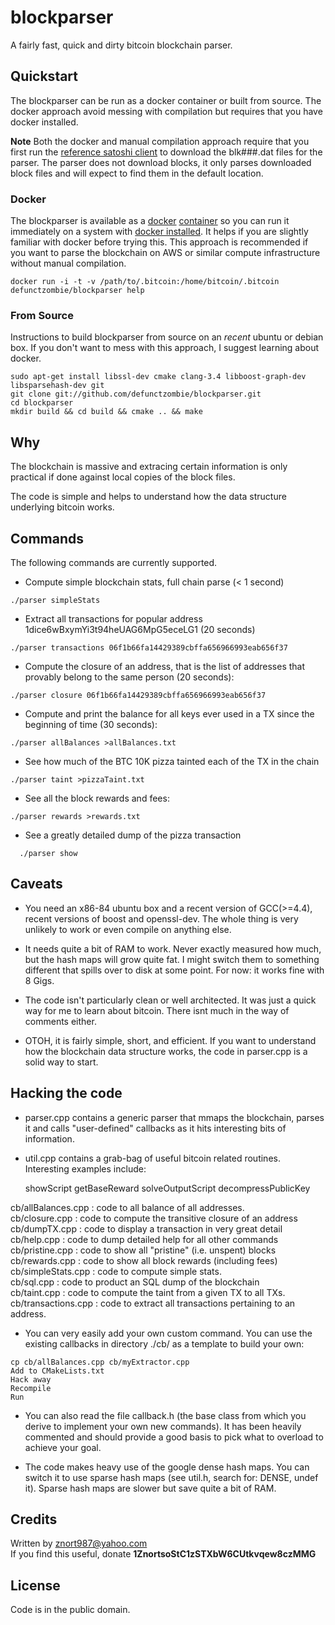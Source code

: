 # blockparser

A fairly fast, quick and dirty bitcoin blockchain parser.

## Quickstart

The blockparser can be run as a docker container or built from source. The docker approach avoid messing with compilation but requires that you have docker installed.

**Note** Both the docker and manual compilation approach require that you first run the [reference satoshi client](https://bitcoin.org/en/downloa) to download the blk###.dat files for the parser. The parser does not download blocks, it only parses downloaded block files and will expect to find them in the default location.

### Docker

The blockparser is available as a [docker](https://www.docker.com/) [container](https://registry.hub.docker.com/u/defunctzombie/blockparser/) so you can run it immediately on a system with [docker installed](http://docs.docker.com/installation/). It helps if you are slightly familiar with docker before trying this. This approach is recommended if you want to parse the blockchain on AWS or similar compute infrastructure without manual compilation.

```
docker run -i -t -v /path/to/.bitcoin:/home/bitcoin/.bitcoin defunctzombie/blockparser help
```

### From Source

Instructions to build blockparser from source on an *recent* ubuntu or debian box. If you don't want to mess with this approach, I suggest learning about docker.

```
sudo apt-get install libssl-dev cmake clang-3.4 libboost-graph-dev libsparsehash-dev git
git clone git://github.com/defunctzombie/blockparser.git
cd blockparser
mkdir build && cd build && cmake .. && make
```

## Why

The blockchain is massive and extracing certain information is only practical if done against local copies of the block files.

The code is simple and helps to understand how the data structure underlying bitcoin works.

## Commands

The following commands are currently supported.

* Compute simple blockchain stats, full chain parse (< 1 second)
```
./parser simpleStats
```

* Extract all transactions for popular address 1dice6wBxymYi3t94heUAG6MpG5eceLG1 (20 seconds)
```
./parser transactions 06f1b66fa14429389cbffa656966993eab656f37
```

* Compute the closure of an address, that is the list of addresses that provably belong to the same person (20 seconds):
```
./parser closure 06f1b66fa14429389cbffa656966993eab656f37
```

* Compute and print the balance for all keys ever used in a TX since the beginning of time (30 seconds):
```
./parser allBalances >allBalances.txt
```

* See how much of the BTC 10K pizza tainted each of the TX in the chain
```
./parser taint >pizzaTaint.txt
```

* See all the block rewards and fees:
```
./parser rewards >rewards.txt
```

* See a greatly detailed dump of the pizza transaction

```
  ./parser show
```

## Caveats

* You need an x86-84 ubuntu box and a recent version of GCC(>=4.4), recent versions of boost
  and openssl-dev. The whole thing is very unlikely to work or even compile on anything else.

* It needs quite a bit of RAM to work. Never exactly measured how much, but the hash maps will
  grow quite fat. I might switch them to something different that spills over to disk at some
  point. For now: it works fine with 8 Gigs.

* The code isn't particularly clean or well architected. It was just a quick way for me to learn
  about bitcoin. There isnt much in the way of comments either.

* OTOH, it is fairly simple, short, and efficient. If you want to understand how the blockchain
  data structure works, the code in parser.cpp is a solid way to start.

## Hacking the code

* parser.cpp contains a generic parser that mmaps the blockchain, parses it and calls
  "user-defined" callbacks as it hits interesting bits of information.

* util.cpp contains a grab-bag of useful bitcoin related routines. Interesting examples include:

    showScript
    getBaseReward
    solveOutputScript
    decompressPublicKey

cb/allBalances.cpp    :   code to all balance of all addresses.  
cb/closure.cpp        :   code to compute the transitive closure of an address  
cb/dumpTX.cpp         :   code to display a transaction in very great detail  
cb/help.cpp           :   code to dump detailed help for all other commands  
cb/pristine.cpp       :   code to show all "pristine" (i.e. unspent) blocks  
cb/rewards.cpp        :   code to show all block rewards (including fees)  
cb/simpleStats.cpp    :   code to compute simple stats.  
cb/sql.cpp            :   code to product an SQL dump of the blockchain  
cb/taint.cpp          :   code to compute the taint from a given TX to all TXs.  
cb/transactions.cpp   :   code to extract all transactions pertaining to an address.  

* You can very easily add your own custom command. You can use the existing callbacks in
  directory ./cb/ as a template to build your own:

```
cp cb/allBalances.cpp cb/myExtractor.cpp
Add to CMakeLists.txt
Hack away
Recompile
Run
```

* You can also read the file callback.h (the base class from which you derive to implement your
  own new commands). It has been heavily commented and should provide a good basis to pick what
  to overload to achieve your goal.

* The code makes heavy use of the google dense hash maps. You can switch it to use sparse hash
  maps (see util.h, search for: DENSE, undef it). Sparse hash maps are slower but save quite a
  bit of RAM.

## Credits

Written by znort987@yahoo.com  
If you find this useful, donate **1ZnortsoStC1zSTXbW6CUtkvqew8czMMG**

## License

Code is in the public domain.

